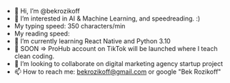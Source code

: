 - 👋 Hi, I’m @bekrozikoff
- 👀 I’m interested in AI & Machine Learning, and speedreading. :)
- My typing speed: 350 characters/min
- My reading speed: 
- 🌱 I’m currently learning React Native and Python 3.10
- 🌱 SOON => ProHub account on TikTok will be launched where I teach clean coding.
- 💞️ I’m looking to collaborate on digital marketing agency startup project
- 📫 How to reach me: bekrozikoff@gmail.com or google "Bek Rozikoff"

<!---
bekrozikoff/bekrozikoff is a ✨ special ✨ repository because its `README.md` (this file) appears on your GitHub profile.
You can click the Preview link to take a look at your changes.
--->
